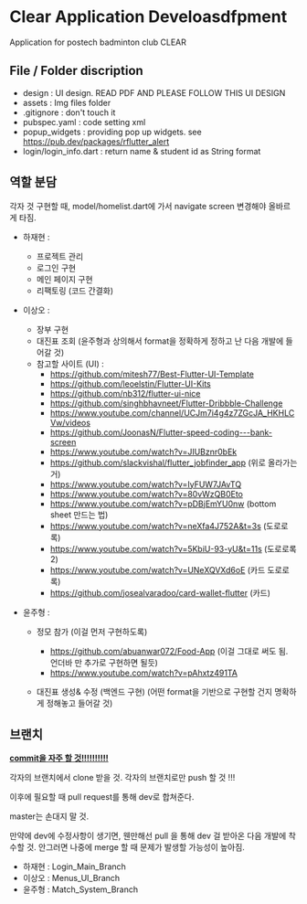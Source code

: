 # Clear Application Develoasdfpment

Application for postech badminton club CLEAR

## File / Folder discription

 - design : UI design. READ PDF AND PLEASE FOLLOW THIS UI DESIGN
 - assets : Img files folder
 - .gitignore : don't touch it
 - pubspec.yaml : code setting xml
 - popup_widgets : providing pop up widgets. see https://pub.dev/packages/rflutter_alert
 - login/login_info.dart : return name & student id as String format

## 역할 분담

각자 것 구현할 때, model/homelist.dart에 가서 navigate screen 변경해야 올바르게 타짐.

 - 하재현 :
    - 프로젝트 관리
    - 로그인 구현
    - 메인 페이지 구현
    - 리팩토링 (코드 간결화)

 - 이상오 :
    - 장부 구현
    - 대진표 조회 (윤주형과 상의해서 format을 정확하게 정하고 난 다음 개발에 들어갈 것)
    - 참고할 사이트 (UI) : 
      - https://github.com/mitesh77/Best-Flutter-UI-Template
      - https://github.com/leoelstin/Flutter-UI-Kits
      - https://github.com/nb312/flutter-ui-nice
      - https://github.com/singhbhavneet/Flutter-Dribbble-Challenge
      - https://www.youtube.com/channel/UCJm7i4g4z7ZGcJA_HKHLCVw/videos
      - https://github.com/JoonasN/Flutter-speed-coding---bank-screen
      - https://www.youtube.com/watch?v=JIUBznr0bEk
      - https://github.com/slackvishal/flutter_jobfinder_app (위로 올라가는거)
      - https://www.youtube.com/watch?v=IyFUW7JAvTQ
      - https://www.youtube.com/watch?v=80vWzQB0Eto
      - https://www.youtube.com/watch?v=pDBjEmYU0nw (bottom sheet 만드는 법)
      - https://www.youtube.com/watch?v=neXfa4J752A&t=3s (도로로록)
      - https://www.youtube.com/watch?v=5KbiU-93-yU&t=11s (도로로록 2)
      - https://www.youtube.com/watch?v=UNeXQVXd6oE (카드 도로로록)
      - https://github.com/josealvaradoo/card-wallet-flutter (카드)
     
        
 - 윤주형 :
    - 정모 참가 (이걸 먼저 구현하도록)
      - https://github.com/abuanwar072/Food-App (이걸 그대로 써도 됨. 언더바 만 추가로 구현하면 될듯)
      - https://www.youtube.com/watch?v=pAhxtz491TA
      
    - 대진표 생성& 수정 (백엔드 구현) (어떤 format을 기반으로 구현할 건지 명확하게 정해놓고 들어갈 것)

## 브랜치

<u>__commit을 자주 할 것!!!!!!!!!!__</u>

각자의 브랜치에서 clone 받을 것.
각자의 브랜치로만 push 할 것 !!!

이후에 필요할 때 pull request를 통해 dev로 합쳐준다.

master는 손대지 말 것.

만약에 dev에 수정사항이 생기면, 웬만해선 pull 을 통해 dev 걸 받아온 다음 개발에 착수할 것. 안그러면 나중에 merge 할 때 문제가 발생할 가능성이 높아짐.

 - 하재현 : Login_Main_Branch
 - 이상오 : Menus_UI_Branch
 - 윤주형 : Match_System_Branch
